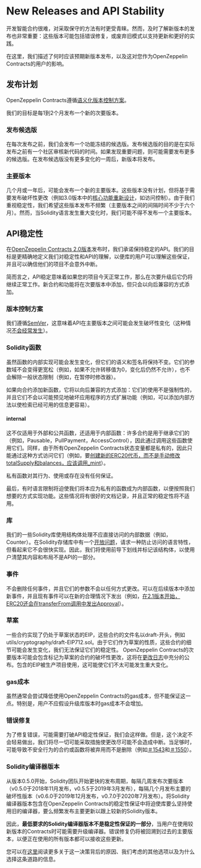 # New Releases and API Stability
开发智能合约很难，对采取保守的方法有时更受青睐。然而，及时了解新版本的发布也非常重要：这些版本可能包括错误修复，或废弃旧模式以支持更新和更好的实践。

在这里，我们描述了何时应该预期新版本发布，以及这对您作为OpenZeppelin Contracts的用户的影响。

## 发布计划
OpenZeppelin Contracts遵循[语义化版本控制方案](#版本控制方案)。

我们的目标是每1到2个月发布一个新的次要版本。

### 发布候选版
在每次发布之前，我们会发布一个功能冻结的候选版。发布候选版的目的是在实际发布之前有一个社区审核新代码的时间。如果发现重要问题，则可能需要发布更多的候选版。在发布候选版没有更多变化的一周后，新版本将发布。

### 主要版本
几个月或一年后，可能会发布一个新的主要版本。这些版本没有计划，但将基于需要发布破坏性更改（例如3.0版本中的[核心功能重新设计](https://github.com/OpenZeppelin/openzeppelin-contracts/pulls/2112)，如访问控制）。由于我们重视稳定性，我们希望这些版本发布不频繁（主要版本之间的间隔时间不少于六个月）。然而，当Solidity语言发生重大变化时，我们可能不得不发布一个主要版本。

## API稳定性
在[OpenZeppelin Contracts 2.0版本](https://github.com/OpenZeppelin/openzeppelin-contracts/releases/tag/v2.0.0)发布时，我们承诺保持稳定的API。我们的目标是更精确地定义我们对稳定性和API的理解，以便库的用户可以理解这些保证，并且可以确信他们的项目不会意外中断。

简而言之，API稳定意味着如果您的项目今天正常工作，那么在次要升级后它仍将继续正常工作。新合约和功能将在次要版本中添加，但只会以向后兼容的方式添加。

### 版本控制方案
我们遵循[SemVer](https://semver.org/)，这意味着API在主要版本之间可能会发生破坏性变化（这种情况[不会经常发生](#主要版本)）。

### Solidity函数
虽然函数的内部实现可能会发生变化，但它们的语义和签名将保持不变。它们的参数域不会变得更宽松（例如，如果不允许转移值为0，变化后仍然不允许），也不会解除一般状态限制（例如，在暂停时修改器）。

如果向合约添加新函数，它将以向后兼容的方式添加：它们的使用不是强制性的，并且它们不会以可能预见地破坏应用程序的方式扩展功能（例如，可以添加内部方法以使检索已经可用的信息更容易）。

#### internal
这不仅适用于外部和公共函数，还适用于内部函数：许多合约是用于继承它们的（例如，Pausable，PullPayment，AccessControl），因此通过调用这些函数使用它们。同样，由于所有OpenZeppelin Contracts状态变量都是私有的，因此只能通过这种方式访问它们（例如，要[创建新的ERC20代币，而不是手动修改totalSupply和balances，应该调用_mint](https://github.com/OpenZeppelin/openzeppelin-contracts/issues/1512)）。

私有函数对其行为、使用或存在没有任何保证。

最后，有时语言限制将迫使我们将本应为私有的函数成为内部函数，以便按照我们想要的方式实现功能。这些情况将有很好的文档记录，并且正常的稳定性将不适用。

### 库
我们的一些Solidity库使用结构体处理不应直接访问的内部数据（例如，Counter）。在Solidity存储库中有一个[开放问题](https://github.com/ethereum/solidity/issues/4637)，请求一种防止访问的语言特性，但看起来它不会很快实现。因此，我们将使用前导下划线并标记该结构体，以使用户清楚其内容和布局不是API的一部分。

### 事件
不会删除任何事件，并且它们的参数不会以任何方式更改。可以在后续版本中添加新事件，并且现有事件可以在新的合理情况下发出（例如，[在2.1版本开始，ERC20还会在transferFrom调用中发出Approval](https://github.com/OpenZeppelin/openzeppelin-contracts/issues/707)）。

### 草案
一些合约实现了仍处于草案状态的EIP，这些合约的文件名以draft-开头，例如utils/cryptography/draft-EIP712.sol。由于它们作为草案的性质，这些合约的细节可能会发生变化，我们无法保证它们的稳定性。 OpenZeppelin Contracts的次要版本可能会包含标记为草案的合约的破坏性更改，这将在[更改日志](https://github.com/OpenZeppelin/openzeppelin-contracts/blob/master/CHANGELOG.md)中充分的公布。包含的EIP被生产项目使用，这可能使它们不太可能发生重大变化。

### gas成本
虽然通常会尝试降低使用OpenZeppelin Contracts的gas成本，但不能保证这一点。特别是，用户不应假设升级库版本时gas成本不会增加。

### 错误修复
为了修复错误，可能需要打破API稳定性保证，我们会这样做。但是，这个决定不会轻易做出，我们将尽一切可能采取措施使更改尽可能不会造成中断。当足够时，可能导致不安全行为的合约或函数将被弃用而不是删除（例如[＃1543](https://github.com/OpenZeppelin/openzeppelin-contracts/pull/1543)和[＃1550](https://github.com/OpenZeppelin/openzeppelin-contracts/pull/1550)）。

### Solidity编译器版本
从版本0.5.0开始，Solidity团队开始更快的发布周期，每隔几周发布次要版本（v0.5.0于2018年11月发布，v0.5.5于2019年3月发布），每隔几个月发布主要的破坏性版本（v0.6.0于2019年12月发布，v0.7.0于2020年7月发布）。将Solidity编译器版本包含在OpenZeppelin Contracts的稳定性保证中将迫使库要么坚持使用旧的编译器，要么频繁发布主要更新以跟上较新的Solidity版本。

因此，**最低要求的Solidity编译器版本不是稳定性保证的一部分**，当用户在使用较新版本的Contracts时可能需要升级编译器。错误修复仍将被回溯到过去的主要版本，以便正在使用的所有版本都可以接收这些更新。

您可以在[这里](https://github.com/OpenZeppelin/openzeppelin-contracts/issues/1498#issuecomment-449191611)阅读更多关于这一决策背后的原因、我们考虑的其他选项以及为什么选择这条道路的信息。